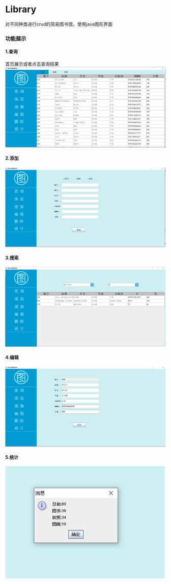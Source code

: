 # Library
对不同种类进行crud的简易图书馆，使用java图形界面

### 功能展示
#### 1.查询
首页展示或者点击查询结果
<img src="./ResultImages/01_查询.PNG">

#### 2.添加
<img src="./ResultImages/02_添加.PNG">

#### 3.搜索
<img src="./ResultImages/03_搜索.PNG">

#### 4.编辑
<img src="./ResultImages/04_编辑.PNG">

#### 5.统计
<img src="./ResultImages/05_统计.PNG">


